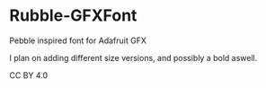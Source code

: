 # Rubble-GFXFont
Pebble inspired font for Adafruit GFX 

I plan on adding different size versions, and possibly a bold aswell.

CC BY 4.0
